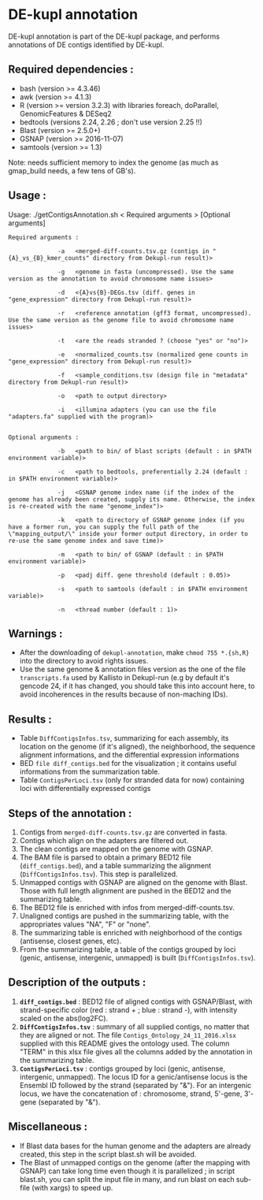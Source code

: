 # DE-kupl annotation

DE-kupl annotation is part of the DE-kupl package, and performs annotations of DE contigs identified by DE-kupl.

## Required dependencies :

* bash (version >= 4.3.46)
* awk (version >= 4.1.3)
* R (version >= version 3.2.3) with libraries foreach, doParallel, GenomicFeatures & DESeq2
* bedtools (versions 2.24, 2.26 ; don't use version 2.25 !!)
* Blast (version >= 2.5.0+)
* GSNAP (version >= 2016-11-07)
* samtools (version >= 1.3)

Note: needs sufficient memory to index the genome (as much as gmap_build needs, a few tens of GB's).

## Usage : 

Usage: ./getContigsAnnotation.sh < Required arguments > [Optional arguments]


 	Required arguments :

                  -a   <merged-diff-counts.tsv.gz (contigs in "{A}_vs_{B}_kmer_counts" directory from Dekupl-run result)>

                  -g   <genome in fasta (uncompressed). Use the same version as the annotation to avoid chromosome name issues>

                  -d   <{A}vs{B}-DEGs.tsv (diff. genes in "gene_expression" directory from Dekupl-run result)>

                  -r   <reference annotation (gff3 format, uncompressed). Use the same version as the genome file to avoid chromosome name issues>

                  -t   <are the reads stranded ? (choose "yes" or "no")>

                  -e   <normalized_counts.tsv (normalized gene counts in "gene_expression" directory from Dekupl-run result)>

                  -f   <sample_conditions.tsv (design file in "metadata" directory from Dekupl-run result)>

                  -o   <path to output directory>

                  -i   <illumina adapters (you can use the file "adapters.fa" supplied with the program)>


	Optional arguments :

                  -b   <path to bin/ of blast scripts (default : in $PATH environment variable)>

                  -c   <path to bedtools, preferentially 2.24 (default : in $PATH environment variable)>

                  -j   <GSNAP genome index name (if the index of the genome has already been created, supply its name. Otherwise, the index is re-created with the name "genome_index")>

                  -k   <path to directory of GSNAP genome index (if you have a former run, you can supply the full path of the \"mapping_output/\" inside your former output directory, in order to re-use the same genome index and save time)>

                  -m   <path to bin/ of GSNAP (default : in $PATH environment variable)>

                  -p   <padj diff. gene threshold (default : 0.05)>

                  -s   <path to samtools (default : in $PATH environment variable)>

                  -n   <thread number (default : 1)>

## Warnings :

- After the downloading of `dekupl-annotation`, make `chmod 755 *.{sh,R}` into the directory to avoid rights issues.
- Use the same genome & annotation files version as the one of the file `transcripts.fa` used by Kallisto in Dekupl-run (e.g by default it's gencode 24, if it has changed, you should take this into account here, to avoid incoherences in the results because of non-maching IDs).

## Results :

- Table `DiffContigsInfos.tsv`, summarizing for each assembly, its location on the genome (if it's aligned), the neighborhood, the sequence alignment informations, and the differential expression informations
- BED `file diff_contigs.bed` for the visualization ; it contains useful informations from the summarization table.
- Table `ContigsPerLoci.tsv` (only for stranded data for now) containing loci with differentially expressed contigs
          
## Steps of the annotation : 

1. Contigs from `merged-diff-counts.tsv.gz` are converted in fasta.	
2. Contigs which align on the adapters are filtered out.
3. The clean contigs are mapped on the genome with GSNAP.
4. The BAM file is parsed to obtain a primary BED12 file (`diff_contigs.bed`), and a table summarizing the alignment (`DiffContigsInfos.tsv`). This step is parallelized.
5. Unmapped contigs with GSNAP are aligned on the genome with Blast. Those with full length alignment are pushed in the BED12 and the  summarizing table.
6. The BED12 file is enriched with infos from merged-diff-counts.tsv.
7. Unaligned contigs are pushed in the summarizing table, with the appropriates values "NA", "F" or "none".
8. The summarizing table is enriched with neighborhood of the contigs (antisense, closest genes, etc).
9. From the summarizing table, a table of the contigs grouped by loci (genic, antisense, intergenic, unmapped) is built (`DiffContigsInfos.tsv`).                  

## Description of the outputs :

1. **`diff_contigs.bed`** : BED12 file of aligned contigs with GSNAP/Blast, with strand-specific color (red : strand + ; blue : strand -), with intensity scaled on the abs(log2FC).
2. **`DiffContigsInfos.tsv`** : summary of all supplied contigs, no matter that they are aligned or not. The file `Contigs_Ontology_24_11_2016.xlsx` supplied with this README gives the ontology used. The column "TERM" in this xlsx file gives all the columns added by the annotation in the summarizing table.
3. **`ContigsPerLoci.tsv`** : contigs grouped by loci (genic, antisense, intergenic, unmapped). The locus ID for a genic/antisense locus is the Ensembl ID followed by the strand (separated by "&"). For an intergenic locus, we have the concatenation of : chromosome, strand, 5'-gene, 3'-gene (separated by "&").
 	
## Miscellaneous :

- If Blast data bases for the human genome and the adapters are already created, this step in the script blast.sh will be avoided.
- The Blast of unmapped contigs on the genome (after the mapping with GSNAP) can take long time even though it is parallelized ; in script blast.sh, you can split the input file in many, and run blast on each sub-file (with xargs) to speed up.
